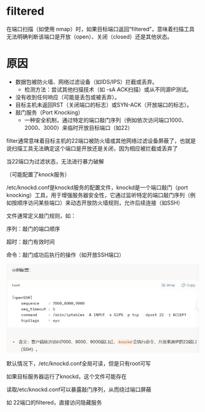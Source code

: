 # filtered

在端口扫描（如使用 nmap）时，如果目标端口返回“filtered”，意味着扫描工具无法明确判断该端口是开放（open）、关闭（closed）还是其他状态。



# 原因

- 数据包被防火墙、网络过滤设备（如IDS/IPS）拦截或丢弃。
  - 检测方法：尝试其他扫描技术（如 -sA ACK扫描）或从不同源IP测试。
- 没有收到任何响应（可能是丢包或被丢弃）。
- 目标主机未返回RST（关闭端口的标志）或SYN-ACK（开放端口的标志）。
- 敲门服务（Port Knocking）
  - 一种安全机制，通过特定的端口敲门序列（例如依次访问端口1000、2000、3000）来临时开放目标端口（如22）



 filter通常意味着目标主机的22端口被防火墙或其他网络过滤设备屏蔽了，也就是说扫描工具无法确定这个端口是开放还是关闭，因为相应被拦截或丢弃了

 

当22端口为过滤状态，无法进行暴力破解

（可能配置了knock服务）





/etc/knockd.conf是knockd服务的配置文件，knockd是一个端口敲门（port knocking）工具，用于增强服务器安全性，它通过监听特定的端口敲门序列（例如按顺序访问某些端口）来动态开放防火墙规则，允许后续连接（如SSH）

 

文件通常定义敲门规则，如：

序列：敲门的端口顺序

超时：敲门有效时间

命令：敲门成功后执行的操作（如开放SSH端口）

![image-20250309173547689](./assets/image-20250309173547689.png)

默认情况下，/etc/knockd.conf全局可读，但是只有root可写

如果目标服务器运行了knockd，这个文件可能存在



读取/etc/knockd.conf可以暴露敲门序列，从而绕过端口屏蔽

如 22端口的filtered，直接访问隐藏服务
